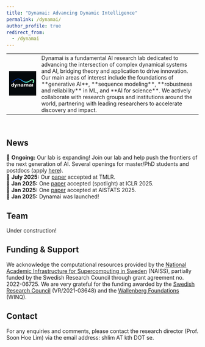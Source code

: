 ```yaml
---
title: "Dynamai: Advancing Dynamic Intelligence"
permalink: /dynamai/
author_profile: true
redirect_from:
  - /dynamai
---
```


<table>
  <tr>
    <td><img src="dynamai.png" alt="Logo" width="700"/></td>
    <td style="vertical-align: middle;">Dynamai is a fundamental AI research lab dedicated to advancing the intersection of complex dynamical systems and AI, bridging theory and application to drive innovation. Our main areas of interest include the foundations of **generative AI**, **sequence modeling**, **robustness and reliability** in ML, and **AI for science**. We actively collaborate with research groups and institutions around the world, partnering with leading researchers to accelerate discovery and impact. 
</td>
  </tr>
</table>
<br>

## News
📣 **Ongoing:** Our lab is expanding! Join our lab and help push the frontiers of the next generation of AI. Several openings for master/PhD students and postdocs (apply [here](https://academicjobsonline.org/ajo/jobs/30017)).
<br>
📣 **July 2025:** Our [paper](https://arxiv.org/abs/2410.03229) accepted at TMLR. 
<br>
📣 **Jan 2025:** One [paper](https://openreview.net/forum?id=wkHcXDv7cv) accepted (spotlight) at ICLR 2025.
<br>
📣 **Jan 2025:** One [paper](https://arxiv.org/abs/2212.00228) accepted at AISTATS 2025.
<br>
📣 **Jan 2025:** Dynamai was launched!
<br>

## Team
Under construction! 
<br>

## Funding & Support 
We acknowledge the computational resources provided by the [National Academic Infrastructure for Supercomputing in Sweden](https://www.naiss.se/) (NAISS), partially funded by the Swedish Research Council through grant agreement no. 2022-06725. We are very grateful for the funding awarded by the [Swedish Research Council](https://www.vr.se/english.html) (VR/2021-03648) and the [Wallenberg Foundations](https://www.wallenberg.org/en) (WINQ).
<br>

## Contact 
For any enquiries and comments, please contact the research director (Prof. Soon Hoe Lim) via the email address: shlim AT kth DOT se. 
